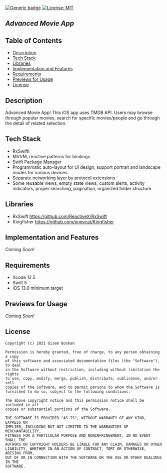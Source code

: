  [![Generic badge](https://img.shields.io/badge/Language-Swift-red.svg)](https://developer.apple.com/swift/) [![License: MIT](https://img.shields.io/badge/License-MIT-yellow.svg)](https://opensource.org/licenses/MIT)
 
## *Advanced Movie App*


## Table of Contents
- <a href="#description">Description</a>
- <a href="#tech-stack">Tech Stack</a>
- <a href="#libraries">Libraries</a>
- <a href="#implementation-and-features">Implementation and Features</a>
- <a href="#requirements">Requirements</a>
- <a href="#previews-for-usage">Previews for Usage</a>
- <a href="#license">License</a>

## Description

Advanced Movie App! This iOS app uses TMDB API. Users may browse through popular movies, search for specific movies/people and go through the detail of related selection.

## Tech Stack

* RxSwift!
* MVVM, reactive patterns for bindings 
* Swift Package Manager 
* Programmatic auto-layout for UI design; support portrait and landscape modes for various devices.
* Separate networking layer by protocol extensions
* Some reusable views, empty state views, custom alerts, activity indicators, proper searching, pagination, organized folder structure.


## Libraries

* RxSwift https://github.com/ReactiveX/RxSwift
* Kingfisher https://github.com/onevcat/Kingfisher

## Implementation and Features
*Coming Soon!*


## Requirements

* Xcode 12.5
* Swift 5
* iOS 13.0 minimum target


## Previews for Usage 
*Coming Soon!*


## License
```
Copyright (c) 2021 Gizem Boskan

Permission is hereby granted, free of charge, to any person obtaining a copy
of this software and associated documentation files (the "Software"), to deal
in the Software without restriction, including without limitation the rights
to use, copy, modify, merge, publish, distribute, sublicense, and/or sell
copies of the Software, and to permit persons to whom the Software is
furnished to do so, subject to the following conditions:

The above copyright notice and this permission notice shall be included in all
copies or substantial portions of the Software.

THE SOFTWARE IS PROVIDED "AS IS", WITHOUT WARRANTY OF ANY KIND, EXPRESS OR
IMPLIED, INCLUDING BUT NOT LIMITED TO THE WARRANTIES OF MERCHANTABILITY,
FITNESS FOR A PARTICULAR PURPOSE AND NONINFRINGEMENT. IN NO EVENT SHALL THE
AUTHORS OR COPYRIGHT HOLDERS BE LIABLE FOR ANY CLAIM, DAMAGES OR OTHER
LIABILITY, WHETHER IN AN ACTION OF CONTRACT, TORT OR OTHERWISE, ARISING FROM,
OUT OF OR IN CONNECTION WITH THE SOFTWARE OR THE USE OR OTHER DEALINGS IN THE
SOFTWARE.
```
